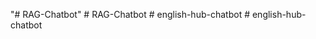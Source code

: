 "# RAG-Chatbot" 
#   R A G - C h a t b o t  
 #   e n g l i s h - h u b - c h a t b o t  
 #   e n g l i s h - h u b - c h a t b o t  
 